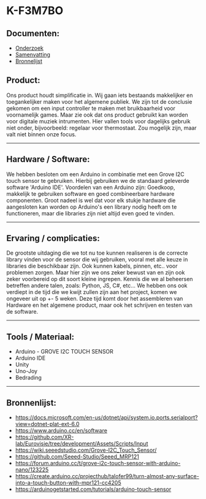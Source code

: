 # K-F3M7BO
## Documenten:
* <a href="/Documents/Onderzoek.pdf">Onderzoek</a>
* <a href="/Documents/Samenvatting.pdf">Samenvatting</a>
* <a href="/Documents/Samenvatting.pdf">Bronnelijst</a>


## Product:
Ons product houdt simplificatie in. Wij gaan iets bestaands makkelijker en toegankelijker maken voor het algemene publiek. We zijn tot de conclusie gekomen om een input controller te maken met bruikbaarheid voor voornamelijk games. Maar zie ook dat ons product gebruikt kan worden voor digitale muziek intrumenten. Hier vallen tools voor dagelijks gebruik niet onder, bijvoorbeeld: regelaar voor thermostaat. Zou mogelijk zijn, maar valt niet binnen onze focus. 
___________________________________________________________________________________________
## Hardware / Software:
We hebben besloten om een Arduino in combinatie met een Grove I2C touch sensor te gebruiken. Hierbij gebruiken we de standaard geleverde software 'Arduino IDE'. Voordelen van een Arduino zijn: Goedkoop, makkelijk te gebruiken software en goed combineerbare hardware componenten. Groot nadeel is wel dat voor elk stukje hardware die aangesloten kan worden op Arduino's een library nodig heeft om te functioneren, maar die libraries zijn niet altijd even goed te vinden. 
___________________________________________________________________________________________
## Ervaring / complicaties:
De grootste uitdaging die we tot nu toe kunnen realiseren is de correcte library vinden voor de sensor die wij gebruiken, vooral met alle keuze in libraries die beschikbaar zijn. Ook kunnen kabels, pinnen, etc.. voor problemen zorgen. Maar hier zijn we ons zeker bewust van en zijn ook zeker voorbereid op dit soort kleine ingrepen. Kennis die we al beheersen betreffen andere talen, zoals: Python, JS, C#, etc... We hebben ons ook verdiept in de tijd die we kwijt zullen zijn aan het project, komen we ongeveer uit op +- 5 weken. Deze tijd komt door het assembleren van Hardware en het algemene product, maar ook het schrijven en testen van de software.
___________________________________________________________________________________________
## Tools / Materiaal:
* Arduino - GROVE I2C TOUCH SENSOR
* Arduino IDE
* Unity
* Uno-Joy
* Bedrading
___________________________________________________________________________________________
## Bronnenlijst:
* https://docs.microsoft.com/en-us/dotnet/api/system.io.ports.serialport?view=dotnet-plat-ext-6.0
* https://www.arduino.cc/en/software
* https://github.com/XR-lab/Eurovisie/tree/development/Assets/Scripts/Input
* https://wiki.seeedstudio.com/Grove-I2C_Touch_Sensor/
* https://github.com/Seeed-Studio/Seeed_MRP121
* https://forum.arduino.cc/t/grove-i2c-touch-sensor-with-arduino-nano/123225
* https://create.arduino.cc/projecthub/talofer99/turn-almost-any-surface-into-a-touch-button-with-mpr121-cc4205
* https://arduinogetstarted.com/tutorials/arduino-touch-sensor
